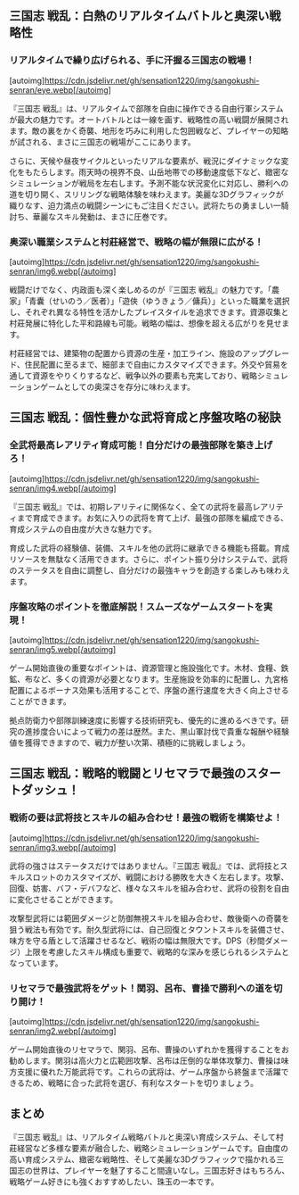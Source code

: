 ## 三国志 戦乱：白熱のリアルタイムバトルと奥深い戦略性

### リアルタイムで繰り広げられる、手に汗握る三国志の戦場！
[autoimg]https://cdn.jsdelivr.net/gh/sensation1220/img/sangokushi-senran/eye.webp[/autoimg]


『三国志 戦乱』は、リアルタイムで部隊を自由に操作できる自由行軍システムが最大の魅力です。オートバトルとは一線を画す、戦略性の高い戦闘が展開されます。敵の裏をかく奇襲、地形を巧みに利用した包囲戦など、プレイヤーの知略が試される、まさに三国志の戦場がここにあります。

さらに、天候や昼夜サイクルといったリアルな要素が、戦況にダイナミックな変化をもたらします。雨天時の視界不良、山岳地帯での移動速度低下など、緻密なシミュレーションが戦局を左右します。予測不能な状況変化に対応し、勝利への道を切り開く、スリリングな戦略体験を味わえます。美麗な3Dグラフィックが織りなす、迫力満点の戦闘シーンにもご注目ください。武将たちの勇ましい一騎討ち、華麗なスキル発動は、まさに圧巻です。


### 奥深い職業システムと村莊経営で、戦略の幅が無限に広がる！
[autoimg]https://cdn.jsdelivr.net/gh/sensation1220/img/sangokushi-senran/img6.webp[/autoimg]


戦闘だけでなく、内政面も深く楽しめるのが『三国志 戦乱』の魅力です。「農家」「青囊（せいのう／医者）」「遊俠（ゆうきょう／傭兵）」といった職業を選択し、それぞれ異なる特性を活かしたプレイスタイルを追求できます。資源収集と村莊発展に特化した平和路線も可能。戦略の幅は、想像を超える広がりを見せます。

村莊経営では、建築物の配置から資源の生産・加工ライン、施設のアップグレード、住民配置に至るまで、細部まで自由にカスタマイズできます。外交や貿易を通して資源をやりくりするなど、戦争以外の要素も充実しており、戦略シミュレーションゲームとしての奥深さを存分に味わえます。


## 三国志 戦乱：個性豊かな武将育成と序盤攻略の秘訣

### 全武将最高レアリティ育成可能！自分だけの最強部隊を築き上げろ！
[autoimg]https://cdn.jsdelivr.net/gh/sensation1220/img/sangokushi-senran/img4.webp[/autoimg]


『三国志 戦乱』では、初期レアリティに関係なく、全ての武将を最高レアリティまで育成できます。お気に入りの武将を育て上げ、最強の部隊を編成できる、育成システムの自由度が大きな魅力です。

育成した武将の経験値、装備、スキルを他の武将に継承できる機能も搭載。育成リソースを無駄なく活用できます。さらに、ポイント振り分けシステムで、武将のステータスを自由に調整し、自分だけの最強キャラを創造する楽しみも味わえます。


### 序盤攻略のポイントを徹底解説！スムーズなゲームスタートを実現！
[autoimg]https://cdn.jsdelivr.net/gh/sensation1220/img/sangokushi-senran/img5.webp[/autoimg]


ゲーム開始直後の重要なポイントは、資源管理と施設強化です。木材、食糧、鉄鉱、布など、多くの資源が必要となります。生産施設を効率的に配置し、九宮格配置によるボーナス効果も活用することで、序盤の進行速度を大きく向上させることができます。

拠点防衛力や部隊訓練速度に影響する技術研究も、優先的に進めるべきです。研究の進捗度合いによって戦力の差は歴然。また、黒山軍討伐で貴重な報酬や経験値を獲得できますので、戦力が整い次第、積極的に挑戦しましょう。


## 三国志 戦乱：戦略的戦闘とリセマラで最強のスタートダッシュ！

### 戦術の要は武将技とスキルの組み合わせ！最強の戦術を構築せよ！
[autoimg]https://cdn.jsdelivr.net/gh/sensation1220/img/sangokushi-senran/img3.webp[/autoimg]


武将の強さはステータスだけではありません。『三国志 戦乱』では、武将技とスキルスロットのカスタマイズが、戦闘における勝敗を大きく左右します。攻撃、回復、妨害、バフ・デバフなど、様々なスキルを組み合わせ、武将の役割を自由に変化させることができます。

攻撃型武将には範囲ダメージと防御無視スキルを組み合わせ、敵後衛への奇襲を狙う戦法も有効です。耐久型武将には、自己回復とタウントスキルを装備させ、味方を守る盾として活躍させるなど、戦術の幅は無限大です。DPS（秒間ダメージ）上限を考慮したスキル構成も重要で、戦略的な深みを感じられるシステムとなっています。


### リセマラで最強武将をゲット！関羽、呂布、曹操で勝利への道を切り開け！
[autoimg]https://cdn.jsdelivr.net/gh/sensation1220/img/sangokushi-senran/img2.webp[/autoimg]


ゲーム開始直後のリセマラで、関羽、呂布、曹操のいずれかを獲得することをお勧めします。関羽は高火力と広範囲攻撃、呂布は圧倒的な単体攻撃力、曹操は味方支援に優れた万能武将です。これらの武将は、ゲーム序盤から終盤まで活躍できるため、戦略に合った武将を選び、有利なスタートを切りましょう。


## まとめ

『三国志 戦乱』は、リアルタイム戦略バトルと奥深い育成システム、そして村莊経営など多様な要素が融合した、戦略シミュレーションゲームです。自由度の高い育成システム、緻密な戦略性、そして美麗な3Dグラフィックで描かれる三国志の世界は、プレイヤーを魅了すること間違いなし。三国志好きはもちろん、戦略ゲーム好きにも強くおすすめしたい、珠玉の一本です。